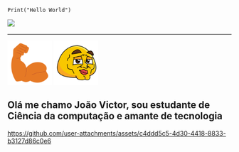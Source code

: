 ``Print("Hello World")``

![](https://media1.giphy.com/media/v1.Y2lkPTc5MGI3NjExMnNsZHhkYTl0MzRlM2UxdGZpeHFvazdneDJueXB6ZnJienYzdG5kYSZlcD12MV9pbnRlcm5hbF9naWZfYnlfaWQmY3Q9Zw/eCqFYAVjjDksg/giphy.gif)

-----------------------

<img src= 'image-2.png' width='100px'> <img src= 'image-1.png' width='100px'> 
<h2>Olá me chamo João Victor, sou estudante de Ciência da computação e amante de tecnologia</h2>





https://github.com/user-attachments/assets/c4ddd5c5-4d30-4418-8833-b3127d86c0e6




